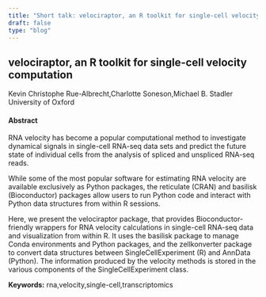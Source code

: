 ```yaml
---
title: "Short talk: velociraptor, an R toolkit for single-cell velocity computation"
draft: false
type: "blog"
---
```


## velociraptor, an R toolkit for single-cell velocity computation
Kevin Christophe Rue-Albrecht,Charlotte Soneson,Michael B. Stadler
University of Oxford
#### Abstract

RNA velocity has become a popular computational method to investigate dynamical signals in single-cell RNA-seq data sets and predict the future state of individual cells from the analysis of spliced and unspliced RNA-seq reads. 

While some of the most popular software for estimating RNA velocity are available exclusively as Python packages, the reticulate (CRAN) and basilisk (Bioconductor) packages allow users to run Python code and interact with Python data structures from within R sessions.

Here, we present the velociraptor package, that provides Bioconductor-friendly wrappers for RNA velocity calculations in single-cell RNA-seq data and visualization from within R. It uses the basilisk package to manage Conda environments and Python packages, and the zellkonverter package to convert data structures between SingleCellExperiment (R) and AnnData (Python). The information produced by the velocity methods is stored in the various components of the SingleCellExperiment class.


**Keywords:** rna,velocity,single-cell,transcriptomics

